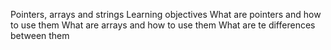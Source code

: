 Pointers, arrays and strings
Learning objectives
What are pointers and how to use them
What are arrays and how to use them
What are te differences between them

